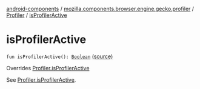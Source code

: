 [android-components](../../index.md) / [mozilla.components.browser.engine.gecko.profiler](../index.md) / [Profiler](index.md) / [isProfilerActive](./is-profiler-active.md)

# isProfilerActive

`fun isProfilerActive(): `[`Boolean`](https://kotlinlang.org/api/latest/jvm/stdlib/kotlin/-boolean/index.html) [(source)](https://github.com/mozilla-mobile/android-components/blob/master/components/browser/engine-gecko-beta/src/main/java/mozilla/components/browser/engine/gecko/profiler/Profiler.kt#L21)

Overrides [Profiler.isProfilerActive](../../mozilla.components.concept.engine.profiler/-profiler/is-profiler-active.md)

See [Profiler.isProfilerActive](../../mozilla.components.concept.engine.profiler/-profiler/is-profiler-active.md).

